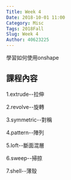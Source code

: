 ```yaml
---
Title: Week 4
Date: 2018-10-01 11:00
Category: Misc
Tags: 2018Fall
Slug: Week 4
Author: 40623225
---
```


學習如何使用onshape

<!-- PELICAN_END_SUMMARY -->

課程內容
----

1.extrude--拉伸

2.revolve--旋轉

3.symmetric--對稱

4.pattern--陣列

5.loft--斷面混層

6.sweep--掃掠

7.shell--薄殼



